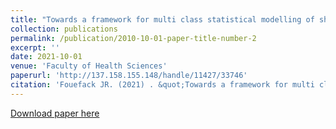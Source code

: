 ```yaml
---
title: "Towards a framework for multi class statistical modelling of shape, intensity, and kinematics in medical images"
collection: publications
permalink: /publication/2010-10-01-paper-title-number-2
excerpt: ''
date: 2021-10-01
venue: 'Faculty of Health Sciences'
paperurl: 'http://137.158.155.148/handle/11427/33746'
citation: 'Fouefack JR. (2021) . &quot;Towards a framework for multi class statistical modelling of shape, intensity, and kinematics in medical images.&quot; <i> Faculty of Health Sciences, University of Cape Town </i>'
---
```



[Download paper here](http://137.158.155.148/handle/11427/33746)

